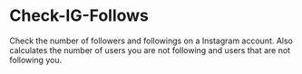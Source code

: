 # Check-IG-Follows
Check the number of followers and followings on a Instagram account. Also calculates the number of users you are not following and users that are not following you.

